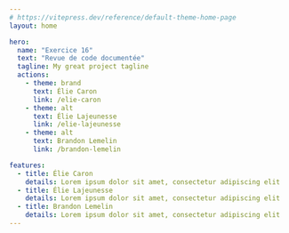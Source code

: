 ```yaml
---
# https://vitepress.dev/reference/default-theme-home-page
layout: home

hero:
  name: "Exercice 16"
  text: "Revue de code documentée"
  tagline: My great project tagline
  actions:
    - theme: brand
      text: Élie Caron
      link: /elie-caron
    - theme: alt
      text: Élie Lajeunesse
      link: /elie-lajeunesse
    - theme: alt
      text: Brandon Lemelin
      link: /brandon-lemelin

features:
  - title: Élie Caron
    details: Lorem ipsum dolor sit amet, consectetur adipiscing elit
  - title: Élie Lajeunesse
    details: Lorem ipsum dolor sit amet, consectetur adipiscing elit
  - title: Brandon Lemelin
    details: Lorem ipsum dolor sit amet, consectetur adipiscing elit
---
```

